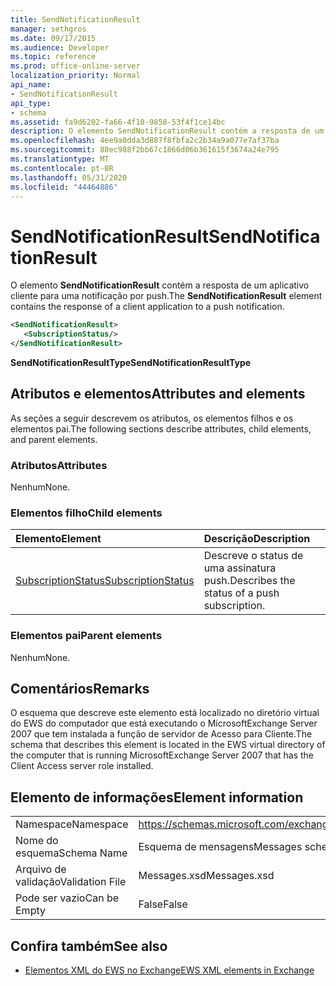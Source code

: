 ```yaml
---
title: SendNotificationResult
manager: sethgros
ms.date: 09/17/2015
ms.audience: Developer
ms.topic: reference
ms.prod: office-online-server
localization_priority: Normal
api_name:
- SendNotificationResult
api_type:
- schema
ms.assetid: fa9d6202-fa66-4f10-9858-53f4f1ce14bc
description: O elemento SendNotificationResult contém a resposta de um aplicativo cliente para uma notificação por push.
ms.openlocfilehash: 4ee9a0dda3d887f8fbfa2c2b34a9a077e7af37ba
ms.sourcegitcommit: 88ec988f2bb67c1866d06b361615f3674a24e795
ms.translationtype: MT
ms.contentlocale: pt-BR
ms.lasthandoff: 05/31/2020
ms.locfileid: "44464886"
---
```

# <a name="sendnotificationresult"></a><span data-ttu-id="0ec31-103">SendNotificationResult</span><span class="sxs-lookup"><span data-stu-id="0ec31-103">SendNotificationResult</span></span>

<span data-ttu-id="0ec31-104">O elemento **SendNotificationResult** contém a resposta de um aplicativo cliente para uma notificação por push.</span><span class="sxs-lookup"><span data-stu-id="0ec31-104">The **SendNotificationResult** element contains the response of a client application to a push notification.</span></span> 
  
```xml
<SendNotificationResult>
   <SubscriptionStatus/>
</SendNotificationResult>
```

 <span data-ttu-id="0ec31-105">**SendNotificationResultType**</span><span class="sxs-lookup"><span data-stu-id="0ec31-105">**SendNotificationResultType**</span></span>
## <a name="attributes-and-elements"></a><span data-ttu-id="0ec31-106">Atributos e elementos</span><span class="sxs-lookup"><span data-stu-id="0ec31-106">Attributes and elements</span></span>

<span data-ttu-id="0ec31-107">As seções a seguir descrevem os atributos, os elementos filhos e os elementos pai.</span><span class="sxs-lookup"><span data-stu-id="0ec31-107">The following sections describe attributes, child elements, and parent elements.</span></span>
  
### <a name="attributes"></a><span data-ttu-id="0ec31-108">Atributos</span><span class="sxs-lookup"><span data-stu-id="0ec31-108">Attributes</span></span>

<span data-ttu-id="0ec31-109">Nenhum</span><span class="sxs-lookup"><span data-stu-id="0ec31-109">None.</span></span>
  
### <a name="child-elements"></a><span data-ttu-id="0ec31-110">Elementos filho</span><span class="sxs-lookup"><span data-stu-id="0ec31-110">Child elements</span></span>

|<span data-ttu-id="0ec31-111">**Elemento**</span><span class="sxs-lookup"><span data-stu-id="0ec31-111">**Element**</span></span>|<span data-ttu-id="0ec31-112">**Descrição**</span><span class="sxs-lookup"><span data-stu-id="0ec31-112">**Description**</span></span>|
|:-----|:-----|
|[<span data-ttu-id="0ec31-113">SubscriptionStatus</span><span class="sxs-lookup"><span data-stu-id="0ec31-113">SubscriptionStatus</span></span>](subscriptionstatus.md) <br/> |<span data-ttu-id="0ec31-114">Descreve o status de uma assinatura push.</span><span class="sxs-lookup"><span data-stu-id="0ec31-114">Describes the status of a push subscription.</span></span>  <br/> |
   
### <a name="parent-elements"></a><span data-ttu-id="0ec31-115">Elementos pai</span><span class="sxs-lookup"><span data-stu-id="0ec31-115">Parent elements</span></span>

<span data-ttu-id="0ec31-116">Nenhum</span><span class="sxs-lookup"><span data-stu-id="0ec31-116">None.</span></span>
  
## <a name="remarks"></a><span data-ttu-id="0ec31-117">Comentários</span><span class="sxs-lookup"><span data-stu-id="0ec31-117">Remarks</span></span>

<span data-ttu-id="0ec31-118">O esquema que descreve este elemento está localizado no diretório virtual do EWS do computador que está executando o MicrosoftExchange Server 2007 que tem instalada a função de servidor de Acesso para Cliente.</span><span class="sxs-lookup"><span data-stu-id="0ec31-118">The schema that describes this element is located in the EWS virtual directory of the computer that is running MicrosoftExchange Server 2007 that has the Client Access server role installed.</span></span>
  
## <a name="element-information"></a><span data-ttu-id="0ec31-119">Elemento de informações</span><span class="sxs-lookup"><span data-stu-id="0ec31-119">Element information</span></span>

|||
|:-----|:-----|
|<span data-ttu-id="0ec31-120">Namespace</span><span class="sxs-lookup"><span data-stu-id="0ec31-120">Namespace</span></span>  <br/> |https://schemas.microsoft.com/exchange/services/2006/messages  <br/> |
|<span data-ttu-id="0ec31-121">Nome do esquema</span><span class="sxs-lookup"><span data-stu-id="0ec31-121">Schema Name</span></span>  <br/> |<span data-ttu-id="0ec31-122">Esquema de mensagens</span><span class="sxs-lookup"><span data-stu-id="0ec31-122">Messages schema</span></span>  <br/> |
|<span data-ttu-id="0ec31-123">Arquivo de validação</span><span class="sxs-lookup"><span data-stu-id="0ec31-123">Validation File</span></span>  <br/> |<span data-ttu-id="0ec31-124">Messages.xsd</span><span class="sxs-lookup"><span data-stu-id="0ec31-124">Messages.xsd</span></span>  <br/> |
|<span data-ttu-id="0ec31-125">Pode ser vazio</span><span class="sxs-lookup"><span data-stu-id="0ec31-125">Can be Empty</span></span>  <br/> |<span data-ttu-id="0ec31-126">False</span><span class="sxs-lookup"><span data-stu-id="0ec31-126">False</span></span>  <br/> |
   
## <a name="see-also"></a><span data-ttu-id="0ec31-127">Confira também</span><span class="sxs-lookup"><span data-stu-id="0ec31-127">See also</span></span>



- [<span data-ttu-id="0ec31-128">Elementos XML do EWS no Exchange</span><span class="sxs-lookup"><span data-stu-id="0ec31-128">EWS XML elements in Exchange</span></span>](ews-xml-elements-in-exchange.md)

